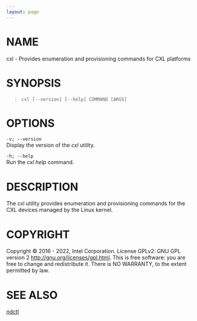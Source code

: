 ```yaml
---
layout: page
---
```


# NAME

cxl - Provides enumeration and provisioning commands for CXL platforms

# SYNOPSIS

>     cxl [--version] [--help] COMMAND [ARGS]

# OPTIONS

`-v; --version`  
Display the version of the *cxl* utility.

`-h; --help`  
Run the *cxl help* command.

# DESCRIPTION

The cxl utility provides enumeration and provisioning commands for the
CXL devices managed by the Linux kernel.

# COPYRIGHT

Copyright © 2016 - 2022, Intel Corporation. License GPLv2: GNU GPL
version 2 <http://gnu.org/licenses/gpl.html>. This is free software: you
are free to change and redistribute it. There is NO WARRANTY, to the
extent permitted by law.

# SEE ALSO

[ndctl](ndctl)

